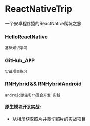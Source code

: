 # ReactNativeTrip
一个安卓程序猿的ReactNative爬坑之旅

### HelloReactNative 
    基础知识学习

### GitHub_APP
    实战项目练习
### RNHybrid &&  RNHybridAndroid
    android原生和rn混合开发 实践
#### 原生模块开发实战:

- 从相册获取照片并裁切照片的实战项目
